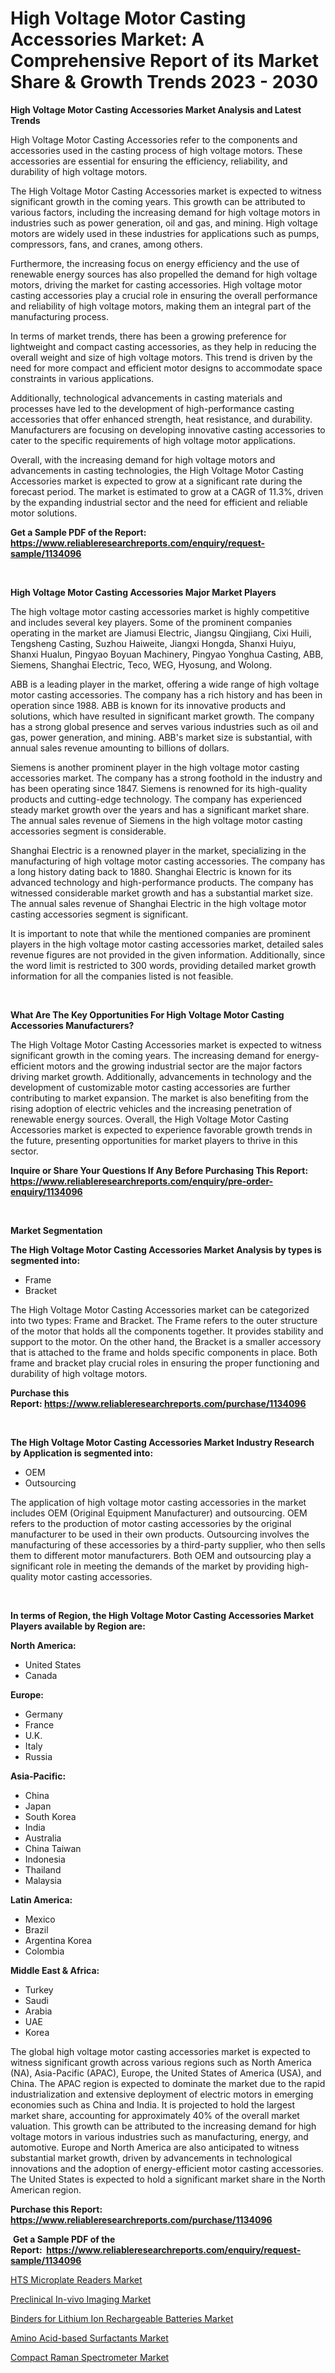 <p><h1>High Voltage Motor Casting Accessories Market: A Comprehensive Report of its Market Share & Growth Trends 2023 - 2030</h1></p><p><strong>High Voltage Motor Casting Accessories Market Analysis and Latest Trends</strong></p>
<p><p>High Voltage Motor Casting Accessories refer to the components and accessories used in the casting process of high voltage motors. These accessories are essential for ensuring the efficiency, reliability, and durability of high voltage motors.</p><p>The High Voltage Motor Casting Accessories market is expected to witness significant growth in the coming years. This growth can be attributed to various factors, including the increasing demand for high voltage motors in industries such as power generation, oil and gas, and mining. High voltage motors are widely used in these industries for applications such as pumps, compressors, fans, and cranes, among others.</p><p>Furthermore, the increasing focus on energy efficiency and the use of renewable energy sources has also propelled the demand for high voltage motors, driving the market for casting accessories. High voltage motor casting accessories play a crucial role in ensuring the overall performance and reliability of high voltage motors, making them an integral part of the manufacturing process.</p><p>In terms of market trends, there has been a growing preference for lightweight and compact casting accessories, as they help in reducing the overall weight and size of high voltage motors. This trend is driven by the need for more compact and efficient motor designs to accommodate space constraints in various applications.</p><p>Additionally, technological advancements in casting materials and processes have led to the development of high-performance casting accessories that offer enhanced strength, heat resistance, and durability. Manufacturers are focusing on developing innovative casting accessories to cater to the specific requirements of high voltage motor applications.</p><p>Overall, with the increasing demand for high voltage motors and advancements in casting technologies, the High Voltage Motor Casting Accessories market is expected to grow at a significant rate during the forecast period. The market is estimated to grow at a CAGR of 11.3%, driven by the expanding industrial sector and the need for efficient and reliable motor solutions.</p></p>
<p><strong>Get a Sample PDF of the Report:&nbsp; <a href="https://www.reliableresearchreports.com/enquiry/request-sample/1134096">https://www.reliableresearchreports.com/enquiry/request-sample/1134096</a></strong></p>
<p>&nbsp;</p>
<p><strong>High Voltage Motor Casting Accessories Major Market Players</strong></p>
<p><p>The high voltage motor casting accessories market is highly competitive and includes several key players. Some of the prominent companies operating in the market are Jiamusi Electric, Jiangsu Qingjiang, Cixi Huili, Tengsheng Casting, Suzhou Haiweite, Jiangxi Hongda, Shanxi Huiyu, Shanxi Hualun, Pingyao Boyuan Machinery, Pingyao Yonghua Casting, ABB, Siemens, Shanghai Electric, Teco, WEG, Hyosung, and Wolong.</p><p>ABB is a leading player in the market, offering a wide range of high voltage motor casting accessories. The company has a rich history and has been in operation since 1988. ABB is known for its innovative products and solutions, which have resulted in significant market growth. The company has a strong global presence and serves various industries such as oil and gas, power generation, and mining. ABB's market size is substantial, with annual sales revenue amounting to billions of dollars.</p><p>Siemens is another prominent player in the high voltage motor casting accessories market. The company has a strong foothold in the industry and has been operating since 1847. Siemens is renowned for its high-quality products and cutting-edge technology. The company has experienced steady market growth over the years and has a significant market share. The annual sales revenue of Siemens in the high voltage motor casting accessories segment is considerable.</p><p>Shanghai Electric is a renowned player in the market, specializing in the manufacturing of high voltage motor casting accessories. The company has a long history dating back to 1880. Shanghai Electric is known for its advanced technology and high-performance products. The company has witnessed considerable market growth and has a substantial market size. The annual sales revenue of Shanghai Electric in the high voltage motor casting accessories segment is significant.</p><p>It is important to note that while the mentioned companies are prominent players in the high voltage motor casting accessories market, detailed sales revenue figures are not provided in the given information. Additionally, since the word limit is restricted to 300 words, providing detailed market growth information for all the companies listed is not feasible.</p></p>
<p>&nbsp;</p>
<p><strong>What Are The Key Opportunities For High Voltage Motor Casting Accessories Manufacturers?</strong></p>
<p><p>The High Voltage Motor Casting Accessories market is expected to witness significant growth in the coming years. The increasing demand for energy-efficient motors and the growing industrial sector are the major factors driving market growth. Additionally, advancements in technology and the development of customizable motor casting accessories are further contributing to market expansion. The market is also benefiting from the rising adoption of electric vehicles and the increasing penetration of renewable energy sources. Overall, the High Voltage Motor Casting Accessories market is expected to experience favorable growth trends in the future, presenting opportunities for market players to thrive in this sector.</p></p>
<p><strong>Inquire or Share Your Questions If Any Before Purchasing This Report: <a href="https://www.reliableresearchreports.com/enquiry/pre-order-enquiry/1134096">https://www.reliableresearchreports.com/enquiry/pre-order-enquiry/1134096</a></strong></p>
<p>&nbsp;</p>
<p><strong>Market Segmentation</strong></p>
<p><strong>The High Voltage Motor Casting Accessories Market Analysis by types is segmented into:</strong></p>
<p><ul><li>Frame</li><li>Bracket</li></ul></p>
<p><p>The High Voltage Motor Casting Accessories market can be categorized into two types: Frame and Bracket. The Frame refers to the outer structure of the motor that holds all the components together. It provides stability and support to the motor. On the other hand, the Bracket is a smaller accessory that is attached to the frame and holds specific components in place. Both frame and bracket play crucial roles in ensuring the proper functioning and durability of high voltage motors.</p></p>
<p><strong>Purchase this Report:&nbsp;<a href="https://www.reliableresearchreports.com/purchase/1134096">https://www.reliableresearchreports.com/purchase/1134096</a></strong></p>
<p>&nbsp;</p>
<p><strong>The High Voltage Motor Casting Accessories Market Industry Research by Application is segmented into:</strong></p>
<p><ul><li>OEM</li><li>Outsourcing</li></ul></p>
<p><p>The application of high voltage motor casting accessories in the market includes OEM (Original Equipment Manufacturer) and outsourcing. OEM refers to the production of motor casting accessories by the original manufacturer to be used in their own products. Outsourcing involves the manufacturing of these accessories by a third-party supplier, who then sells them to different motor manufacturers. Both OEM and outsourcing play a significant role in meeting the demands of the market by providing high-quality motor casting accessories.</p></p>
<p>&nbsp;</p>
<p><strong>In terms of Region, the High Voltage Motor Casting Accessories Market Players available by Region are:</strong></p>
<p>
    <p> <strong> North America: </strong>
        <ul>
            <li>United States</li>
            <li>Canada</li>
        </ul>
        </p> 
    <p> <strong> Europe: </strong>
        <ul>
            <li>Germany</li>
            <li>France</li>
            <li>U.K.</li>
            <li>Italy</li>
            <li>Russia</li>
        </ul>
        </p> 
    <p> <strong> Asia-Pacific: </strong>
        <ul>
            <li>China</li>
            <li>Japan</li>
            <li>South Korea</li>
            <li>India</li>
            <li>Australia</li>
            <li>China Taiwan</li>
            <li>Indonesia</li>
            <li>Thailand</li>
            <li>Malaysia</li>
        </ul>
        </p> 
    <p> <strong> Latin America: </strong>
        <ul>
            <li>Mexico</li>
            <li>Brazil</li>
            <li>Argentina Korea</li>
            <li>Colombia</li>
        </ul>
        </p> 
    <p> <strong> Middle East & Africa: </strong>
        <ul>
            <li>Turkey</li>
            <li>Saudi</li>
            <li>Arabia</li>
            <li>UAE</li>
            <li>Korea</li>
        </ul>
    </p>
    </p>
<p><p>The global high voltage motor casting accessories market is expected to witness significant growth across various regions such as North America (NA), Asia-Pacific (APAC), Europe, the United States of America (USA), and China. The APAC region is expected to dominate the market due to the rapid industrialization and extensive deployment of electric motors in emerging economies such as China and India. It is projected to hold the largest market share, accounting for approximately 40% of the overall market valuation. This growth can be attributed to the increasing demand for high voltage motors in various industries such as manufacturing, energy, and automotive. Europe and North America are also anticipated to witness substantial market growth, driven by advancements in technological innovations and the adoption of energy-efficient motor casting accessories. The United States is expected to hold a significant market share in the North American region.</p></p>
<p><strong>Purchase this Report: <a href="https://www.reliableresearchreports.com/purchase/1134096">https://www.reliableresearchreports.com/purchase/1134096</a></strong></p>
<p>&nbsp;<strong>Get a Sample PDF of the Report:&nbsp;&nbsp;<a href="https://www.reliableresearchreports.com/enquiry/request-sample/1134096">https://www.reliableresearchreports.com/enquiry/request-sample/1134096</a></strong></p>
<p><strong></strong></p>
<p><p><a href="https://www.linkedin.com/pulse/hts-microplate-readers-market-share-amp-new-trends-analysis/">HTS Microplate Readers Market</a></p><p><a href="https://www.linkedin.com/pulse/preclinical-in-vivo-imaging-market-challenges-opportunities/">Preclinical In-vivo Imaging Market</a></p><p><a href="https://medium.com/@candaceking17/analyzing-binders-for-lithium-ion-rechargeable-batteries-market-global-industry-perspective-and-1201b9190015">Binders for Lithium Ion Rechargeable Batteries Market</a></p><p><a href="https://medium.com/@kyliebodei/amino-acid-based-surfactants-market-research-report-its-history-and-forecast-2023-to-2030-fc79480f9429">Amino Acid-based Surfactants Market</a></p><p><a href="https://www.linkedin.com/pulse/decoding-compact-raman-spectrometer-market-deep-dive/">Compact Raman Spectrometer Market</a></p></p>